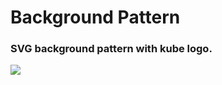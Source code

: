 Background Pattern
==================

### SVG background pattern with kube logo.

<img src="https://rawgithub.com/kube/background-pattern/master/pattern.svg">
